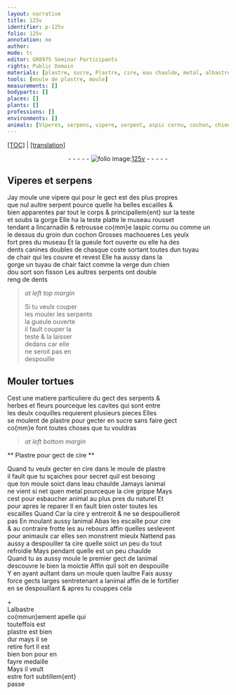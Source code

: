 ```yaml
---
layout: narrative
title: 125v
identifier: p-125v
folio: 125v
annotation: no
author:
mode: tc
editor: GR8975 Seminar Participants
rights: Public Domain
materials: [plastre, sucre, Plastre, cire, eau chaulde, metal, albastre]
tools: [moule de plastre, moule]
measurements: []
bodyparts: []
places: []
plants: []
professions: []
environments: []
animals: [Viperes, serpens, vipere, serpent, aspic cornu, cochon, chien, serpents, tortues]
---
```


<p><a href="{{ site.baseurl }}/diplomatic/">[TOC]</a> | <a href="{{ site.baseurl }}/texts/p-125v_tl/" target="_blank">[translation]</a></p><div class="folio" align="center">- - - - - <a href="http://gallica.bnf.fr/ark:/12148/btv1b10500001g/f256.item.r=" target="_blank"><img src="https://cu-mkp.github.io/2017-workshop-edition/assets/photo-icon.png" alt="folio image: " style="display:inline-block; margin-bottom:-3px;"/>125v</a> - - - - - </div>  
  

## <span class="al">Viperes</span> et <span class="al">serpens</span>

 
 Jay moule une <span class="al">vipere</span> qui pour le gect est des plus propres<br/> que nul aultre <span class="al">serpent</span> pource quelle ha belles escailles &<br/> bien apparentes par tout le corps & principallem{ent} sur la teste <br/> et soubs la gorge Elle ha la teste platte le museau rousset<br/> tendant a lincarnadin & retrousse co{mm}e l<span class="al">aspic cornu</span> ou comme <span class="del">un</span><br/> le dessus du groin dun <span class="al">cochon</span> Grosses machoueres Les yeulx<br/> fort pres du museau Et la gueule fort ouverte ou elle <span class="add">ha</span> des<br/> dents canines doubles de chasque coste sortant toutes dun tuyau<br/> de chair qui les couvre et revest Elle ha aussy dans la<br/> gorge un tuyau de chair faict comme la verge dun <span class="al">chien</span><br/> dou sort son fisson Les aultres <span class="al">serpents</span> ont double<br/> reng de dents
 
> *at left top margin*
> 
> 
>   Si tu veulx <span class="del">couper</span><br/> <span class="del">les</span> mouler les <span class="al">serpents</span><br/> la gueule ouverte<br/> il fault couper la<br/> teste & la laisser<br/> dedans car elle<br/> ne seroit pas en<br/> despouille
 
 
  

## Mouler <span class="al">tortues</span>

 
 Cest une matiere particuliere du gect des <span class="al">serpents</span> &<br/> herbes et fleurs pourceque les cavites qui sont entre<br/> les deulx coquilles requierent plusieurs pieces Elles<br/> se moulent de <span class="m">plastre</span> pour gecter en <span class="m">sucre</span> sans faire gect<br/> co{mm}e font toutes choses que tu vouldras
 
 
> *at left bottom margin*
> 
> 
>   

** <span class="m">Plastre</span> pour gect de <span class="m">cire</span> **

 
 Quand tu veulx gecter en <span class="m">cire</span> dans le <span class="tl">moule de <span class="m">plastre</span></span><br/> il fault que tu sçaiches pour secret quil est besoing<br/> que ton <span class="tl">moule</span> soict dans l<span class="m">eau chaulde</span> Jamays lanimal<br/> ne vient si net quen <span class="m">metal</span> pourceque la <span class="m">cire</span> grippe Mays<br/> cest pour esbaucher animal au plus pres du naturel <span class="del">Et</span><br/> pour apres le reparer Il en fault bien oster toutes les<br/> escailles <span class="del">Quand</span> <span class="add">Car</span> la cire y entreroit & ne se despouilleroit<br/> pas En moulant aussy lanimal Abas les escaille pour <span class="m">cire</span><br/> & au contraire frotte les au rebours affin quelles seslevent<br/> pour animaulx car elles sen monstrent mieulx Nattend pas<br/> aussy a despouiller ta <span class="m">cire</span> quelle soict <span class="del">un peu</span> du tout<br/> refroidie Mays pendant quelle est un peu chaulde<br/> Quand tu as aussy moule le premier gect de lanimal<br/> descouvre le bien la moictie Affin quil soit en despouille<br/> Y en ayant aultant dans un <span class="tl">moule</span> quen laultre Fais aussy<br/> force gects larges sentretenant a lanimal affin de le fortifier<br/> en se despouillant & apres tu couppes cela
  
 \+<br/> L<span class="m">albastre</span><br/> co{mmun}ement apelle qui<br/> touteffois est<br/> <span class="m">plastre</span> est bien<br/> dur mays il se<br/> retire fort Il est<br/> bien bon pour en<br/> fayre medaille<br/> Mays il veult<br/> estre fort subtillem{ent}<br/> passe
 
